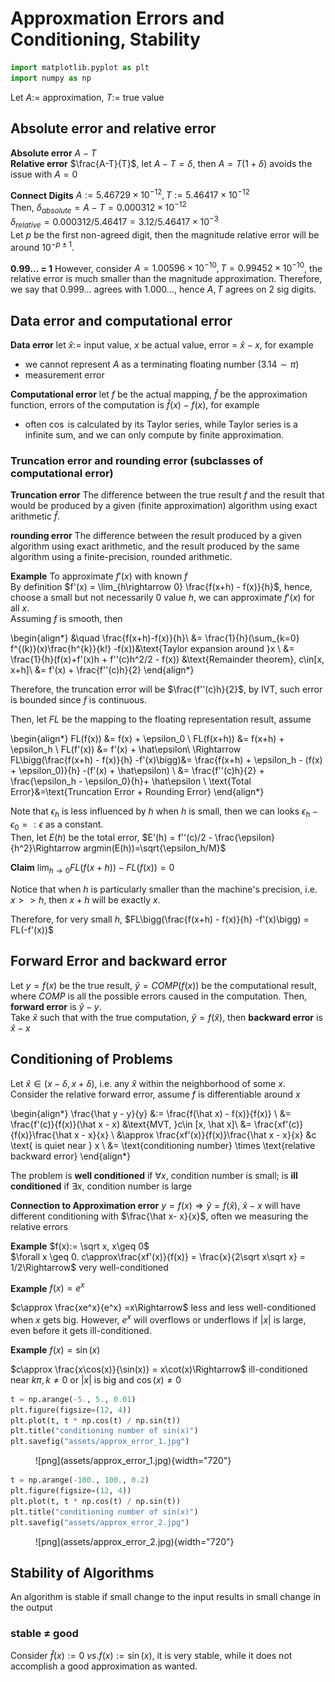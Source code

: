# Approxmation Errors and Conditioning, Stability


```python
import matplotlib.pyplot as plt
import numpy as np
```

Let $A:=$ approximation, $T:=$ true value

## Absolute error and relative error

__Absolute error__ $A-T$  
__Relative error__ $\frac{A-T}{T}$, let $A-T = \delta$, then $A = T(1+\delta)$ avoids the issue with $A = 0$

__Connect Digits__ $A:= 5.46729 \times 10^{-12}, T:= 5.46417\times 10^{-12}$  
Then, $\delta_{absolute}= A-T = 0.000312 \times 10^{-12}$  
$\delta_{relative} = 0.000312 / 5.46417 = 3.12/5.46417 \times 10^{-3}$  
Let $p$ be the first non-agreed digit, then the magnitude relative error will be around $10^{-p\pm 1}$.

__0.99... = 1__ However, consider $A= 1.00596\times 10^{-10}, T = 0.99452 \times 10^{-10}$, the relative error is much smaller than the magnitude approximation. 
Therefore, we say that $0.999...$ agrees with $1.000...$, hence $A,T$ agrees on 2 sig digits. 

## Data error and computational error

__Data error__ let $\hat x:=$ input value, $x$ be actual value, error = $\hat x - x$, for example
 - we cannot represent $A$ as a terminating floating number $(3.14\sim \pi)$
 - measurement error 
 
__Computational error__ let $f$ be the actual mapping, $\hat f$ be the approximation function, errors of the computation is $\hat f(x) - f(x)$, for example
 - often $\cos$ is calculated by its Taylor series, while Taylor series is a infinite sum, and we can only compute by finite approximation. 

### Truncation error and rounding error (subclasses of computational error)
__Truncation error__ The difference between the true result $f$ and the result that would be produced by a given (finite approximation) algorithm using exact arithmetic $\hat f$. 

__rounding error__ The difference between the result produced by a given algorithm using exact arithmetic, and the result produced by the same algorithm using a finite-precision, rounded arithmetic. 

__Example__ To approximate $f'(x)$ with known $f$  
By definition $f'(x) = \lim_{h\rightarrow 0} \frac{f(x+h) - f(x)}{h}$, hence, choose a small but not necessarily 0 value $h$, we can approximate $f'(x)$ for all $x$.   
Assuming $f$ is smooth, then 

\begin{align*}
&\quad \frac{f(x+h)-f(x)}{h}\\
&= \frac{1}{h}(\sum_{k=0} f^{(k)}(x)\frac{h^{k}}{k!} -f(x))&\text{Taylor expansion around }x \\ 
&= \frac{1}{h}(f(x)+f'(x)h + f''(c)h^2/2 - f(x)) &\text{Remainder theorem}, c\in[x, x+h]\\
&= f'(x) + \frac{f''(c)h}{2}
\end{align*}

Therefore, the truncation error will be $\frac{f''(c)h}{2}$, by IVT, such error is bounded since $f$ is continuous.

Then, let $FL$ be the mapping to the floating representation result, assume 

\begin{align*}
FL(f(x)) &= f(x) + \epsilon_0 \\
FL(f(x+h)) &= f(x+h) + \epsilon_h \\
FL(f'(x)) &= f'(x) + \hat\epsilon\\
\Rightarrow FL\bigg(\frac{f(x+h) - f(x)}{h} -f'(x)\bigg)&= \frac{f(x+h) + \epsilon_h - (f(x) + \epsilon_0)}{h} -(f'(x) + \hat\epsilon) \\
&= \frac{f''(c)h}{2} + \frac{\epsilon_h - \epsilon_0}{h}+ \hat\epsilon \\
\text{Total Error}&=\text{Truncation Error + Rounding Error}
\end{align*}


Note that $\epsilon_h$ is less influenced by $h$ when $h$ is small, then we can looks $\epsilon_h -\epsilon_0 =:\epsilon$ as a constant.  
Then, let $E(h)$ be the total error, $E'(h) = f''(c)/2 - \frac{\epsilon}{h^2}\Rightarrow argmin(E(h))=\sqrt{\epsilon_h/M}$

__Claim__ $\lim_{h\rightarrow 0} FL(f(x+h)) - FL(f(x)) = 0$

Notice that when $h$ is particularly smaller than the machine's precision, i.e. $x>>h$, then $x + h$ will be exactly $x$. 

Therefore, for very small $h$, $FL\bigg(\frac{f(x+h) - f(x)}{h} -f'(x)\bigg) = FL(-f'(x))$

## Forward Error and backward error

Let $y = f(x)$ be the true result, $\hat y = COMP(f(x))$ be the computational result, where $COMP$ is all the possible errors caused in the computation. Then, __forward error__ is $\hat y - y$.  
Take $\hat x$ such that with the true computation, $\hat y = f(\hat x)$, then __backward error__ is $\hat x - x$


## Conditioning of Problems

Let $\hat x \in (x-\delta, x+\delta)$, i.e. any $\hat x$ within the neighborhood of some $x$.  
Consider the relative forward error, assume $f$ is differentiable around $x$

\begin{align*}
\frac{\hat y - y}{y} &:= \frac{f(\hat x) - f(x)}{f(x)} \\
&= \frac{f'(c)}{f(x)}(\hat x - x) &\text{MVT, }c\in [x, \hat x]\\
&= \frac{xf'(c)}{f(x)}\frac{\hat x - x}{x} \\
&\approx \frac{xf'(x)}{f(x)}\frac{\hat x - x}{x} &c \text{ is quiet near } x \\
&= \text{conditioning number} \times \text{relative backward error}
\end{align*}


The problem is __well conditioned__ if $\forall x$, condition number is small; is __ill conditioned__ if $\exists x$, condition number is large

__Connection to Approximation error__ $y = f(x) \Rightarrow \hat y = f(\hat x)$, $\hat x - x$ will have different conditioning with $\frac{\hat x- x}{x}$, often we measuring the relative errors

__Example__ $f(x):= \sqrt x, x\geq 0$  
$\forall x \geq 0. c\approx\frac{xf'(x)}{f(x)} = \frac{x}{2\sqrt x\sqrt x} = 1/2\Rightarrow$ very well-conditioned

__Example__ $f(x)=e^x$  

$c\approx \frac{xe^x}{e^x} =x\Rightarrow$ less and less well-conditioned when $x$ gets big. However, $e^x$ will overflows or underflows if $|x|$ is large, even before it gets ill-conditioned. 

__Example__ $f(x)=\sin(x)$  

$c\approx \frac{x\cos(x)}{\sin(x)} = x\cot(x)\Rightarrow$ ill-conditioned near $k\pi, k\neq 0$ or $|x|$ is big and $\cos(x)\neq 0$


```python
t = np.arange(-5., 5., 0.01)
plt.figure(figsize=(12, 4))
plt.plot(t, t * np.cos(t) / np.sin(t))
plt.title("conditioning number of sin(x)")
plt.savefig("assets/approx_error_1.jpg")
```

<figure markdown>
  ![png](assets/approx_error_1.jpg){width="720"}
</figure> 

```python
t = np.arange(-100., 100., 0.2)
plt.figure(figsize=(12, 4))
plt.plot(t, t * np.cos(t) / np.sin(t))
plt.title("conditioning number of sin(x)")
plt.savefig("assets/approx_error_2.jpg")
```

<figure markdown>
  ![png](assets/approx_error_2.jpg){width="720"}
</figure> 

## Stability of Algorithms
An algorithm is stable if small change to the input results in small change in the output

### stable ≠ good
Consider $\hat f(x) := 0\: vs. f(x):= \sin(x)$, it is very stable, while it does not accomplish a good approximation as wanted. 
